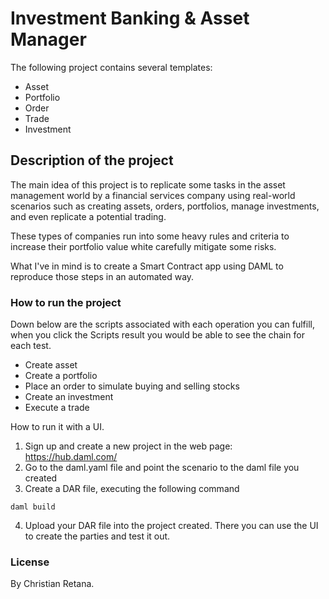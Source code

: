 # Investment Banking & Asset Manager

The following project contains several templates:

- Asset
- Portfolio
- Order
- Trade
- Investment

## Description of the project

The main idea of this project is to replicate some tasks in the asset management world by a financial services company using real-world scenarios such as creating assets, orders, portfolios, manage investments, and even replicate a potential trading.

These types of companies run into some heavy rules and criteria to increase their portfolio value white carefully mitigate some risks.

What I've in mind is to create a Smart Contract app using DAML to reproduce those steps in an automated way.

### How to run the project

Down below are the scripts associated with each operation you can fulfill, when you click the Scripts result you would be able to see the chain for each test.

- Create asset
- Create a portfolio
- Place an order to simulate buying and selling stocks
- Create an investment
- Execute a trade

How to run it with a UI.

1. Sign up and create a new project in the web page: https://hub.daml.com/
2. Go to the daml.yaml file and point the scenario to the daml file you created
3. Create a DAR file, executing the following command

```
daml build
```

4. Upload your DAR file into the project created. There you can use the UI to create the parties and test it out.

### License

By Christian Retana.
